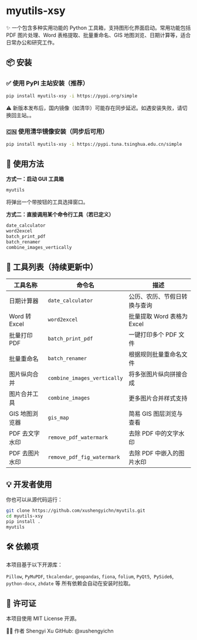 # myutils-xsy

✨ 一个包含多种实用功能的 Python 工具箱，支持图形化界面启动。常用功能包括 PDF 图片处理、Word 表格提取、批量重命名、GIS 地图浏览、日期计算等，适合日常办公和研究工作。

## 📦 安装

### ✅ 使用 PyPI 主站安装（推荐）

```bash
pip install myutils-xsy -i https://pypi.org/simple
```
⚠️ 新版本发布后，国内镜像（如清华）可能存在同步延迟。如遇安装失败，请切换回主站。。

### 🇨🇳 使用清华镜像安装（同步后可用）
```bash
pip install myutils-xsy -i https://pypi.tuna.tsinghua.edu.cn/simple
```
## 🚀 使用方法

**方式一：启动 GUI 工具箱**

```bash
myutils
```
将弹出一个带按钮的工具选择窗口。

**方式二：直接调用某个命令行工具（若已定义）**
```bash
date_calculator
word2excel
batch_print_pdf
batch_renamer
combine_images_vertically
```

## 📁 工具列表（持续更新中）

| 工具名称 | 命令名 | 描述 |
| -------- | ------ | ---- |
|日期计算器| `date_calculator` |	公历、农历、节假日转换与查询|
|Word 转 Excel| `word2excel` |	批量提取 Word 表格为 Excel|
|批量打印 PDF| `batch_print_pdf` |	一键打印多个 PDF 文件|
|批量重命名| `batch_renamer` |	根据规则批量重命名文件|
|图片纵向合并| `combine_images_vertically` |	将多张图片纵向拼接合成|
|图片合并工具| `combine_images` |	更多图片合并样式支持|
|GIS 地图浏览器| `gis_map` |	简易 GIS 图层浏览与查看|
|PDF 去文字水印| `remove_pdf_watermark` |	去除 PDF 中的文字水印|
|PDF 去图片水印| `remove_pdf_fig_watermark` |	去除 PDF 中嵌入的图片水印|

## 💡 开发者使用
你也可以从源代码运行：

```bash
git clone https://github.com/xushengyichn/myutils.git
cd myutils-xsy
pip install .
myutils
```
## 🛠 依赖项
本项目基于以下开源库：

`Pillow`, `PyMuPDF`, `tkcalendar`, `geopandas`, `fiona`, `folium`, `PyQt5`,` PySide6`, `python-docx`, `zhdate` 等
所有依赖会自动在安装时拉取。

## 📄 许可证
本项目使用 MIT License 开源。

🧑‍💻 作者
Shengyi Xu
GitHub: @xushengyichn








